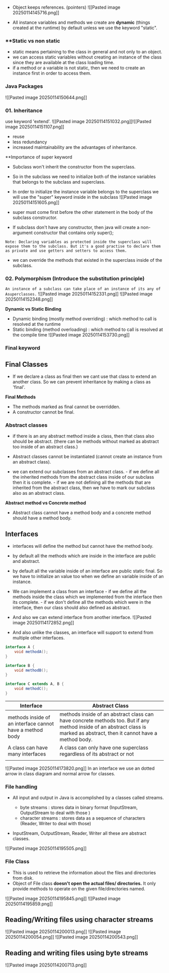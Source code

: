 - Object keeps references. (pointers)
![[Pasted image 20250114145716.png]]

- All instance variables and methods we create are **dynamic** (things created at the runtime) by default unless we use the keyword "static".

### **Static  vs non static

- static means pertaining to the class in general and not only to an object.
- we can access static variables without creating an instance of the class since they are available at the class loading time.
- if a method or a variable is not static, then we need to create an instance first in order to access them.

### Java Packages
![[Pasted image 20250114150644.png]]

### 01. Inheritance

use keyword  'extend'.
![[Pasted image 20250114151032.png]]![[Pasted image 20250114151107.png]]

 - reuse
 - less redundancy
 - increased maintainability are the advantages of inheritance.

**Importance of super keyword

- Subclass won't inherit the constructor from the superclass.
- So in the subclass we need to initialize both of the instance variables that belongs to the subclass and superclass. 
- In order to initialize the instance variable belongs to the superclass we will use the  "super" keyword inside in the subclass
![[Pasted image 20250114151605.png]]

- super must come first before the other statement in the body of the subclass constructor.
- If subclass don't have any constructor, then java will create a non-argument constructor that contains only super();

`Note: Declaring variables as protected inside the superclass will expose them to the subclass. But it's a good practise to declare them as private and use getters and setters to access them.`

- we can override the methods that existed in the superclass inside of the subclass. 

### 02. Polymorphism (Introduce the substitution principle)

`An instance of a subclass can take place of an instance of its any of Asuperclasses.`
![[Pasted image 20250114152331.png]]
![[Pasted image 20250114152348.png]]

**Dynamic vs Static Binding**

- Dynamic binding (mostly method overriding) : which method to call is resolved at the runtime
- Static binding (method overloading) : which method to call is resolved at the compile time
![[Pasted image 20250114153730.png]]

### Final keyword

## Final Classes

- If we declare a class as final then we cant use that class to extend an another class. So we can prevent inheritance by making a class as 'final'.

**Final Methods**

- The methods marked as final cannot be overridden.
- A constructor cannot be final.

### Abstract classes

- if there is an any abstract method inside a class, then that class also should be abstract. (there can be methods without marked as abstract too inside of an abstract class.)
- Abstract classes cannot be instantiated (cannot create an instance from an abstract class).

- we can extend our subclasses from an abstract class.
		- if we define all the inherited methods from the abstract class inside of our subclass then it is complete.
		- if we are not defining all the methods that are inherited from the abstract class, then we have to mark our subclass also as an abstract class.

**Abstract method vs Concrete method**

- Abstract class cannot have a method body and a concrete method should have a method body.

## **Interfaces**

- interfaces will define the method but cannot have the method body.
- by default all the methods which are inside in the interface are public  and abstract.
- by default all the variable inside of an interface are public static final. So we have to initialize an value too when we define an variable inside of an instance.

 - We can implement a class from an interface
		- if we define all the methods inside the class which we implemented from the     interface then its complete.
		- if we don't define all the methods which were in the interface, then our class should also defined as abstract.

- And also we can extend interface from another interface.
![[Pasted image 20250114172852.png]]

 - And also unlike the classes, an interface will support to extend from multiple other interfaces.
 
```java
interface A {
    void methodA();
}

interface B {
    void methodB();
}

interface C extends A, B {
    void methodC();
}

```

| Interface                                                | Abstract Class                                                                                                                                                             |
| -------------------------------------------------------- | -------------------------------------------------------------------------------------------------------------------------------------------------------------------------- |
| methods inside of an interface cannot have a method body | methods inside of an abstract class can have concrete methods too. But if any method inside of an abstract class is marked as abstract, then it cannot have a method body. |
| A class can have many interfaces                         | A class can only have one superclass regardless of its abstract or not                                                                                                     |
|                                                          |                                                                                                                                                                            |
![[Pasted image 20250114173820.png]]
In an interface we use an dotted arrow in class diagram and normal arrow for classes.

### File handling

- All input and output in Java is accomplished by a classes called streams.
	- byte streams : stores data in binary format (InputStream, OutputStream to deal with those )
	- character streams : stores data as a sequence of characters (Reader, Writer to deal with those)

- InputStream, OutputStream, Reader, Writer all these are abstract classes.

![[Pasted image 20250114195505.png]]

### File Class

- This is used to retrieve the information about the files and directories from disk.
- Object of File class **doesn't open the actual files/ directories.** It only provide methods to operate on the given file/directories named.

![[Pasted image 20250114195845.png]]
![[Pasted image 20250114195859.png]]

## Reading/Writing files using character streams

![[Pasted image 20250114200013.png]]
![[Pasted image 20250114200054.png]]
![[Pasted image 20250114200543.png]]

## Reading and writing files using byte streams

![[Pasted image 20250114200713.png]]
